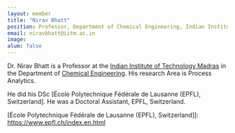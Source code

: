 ```yaml
---
layout: member
title: "Nirav Bhatt"
position: Professor, Department of Chemical Engineering, Indian Institute of Technology Madras.
email: niravbhatt@iitm.ac.in
image: 
alum: false
---
```

Dr. Nirav Bhatt is a  Professor at the [Indian Institute of Technology Madras] in the Department of [Chemical Engineering].  His research Area is Process Analytics.

He did his DSc [École Polytechnique Fédérale de Lausanne (EPFL), Switzerland]. He was a Doctoral Assistant, EPFL, Switzerland. 


[Indian Institute of Technology Madras]: https://www.iitm.ac.in/
[Chemical Engineering]: https://che.iitm.ac.in/
[École Polytechnique Fédérale de Lausanne (EPFL), Switzerland]]: https://www.epfl.ch/index.en.html
